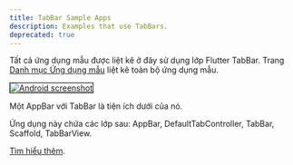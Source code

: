 ```yaml
---
title: TabBar Sample Apps
description: Examples that use TabBars.
deprecated: true
---
```

<!-- REUP -->
Tất cả ứng dụng mẫu được liệt kê ở đây sử dụng lớp Flutter TabBar. Trang [Danh mục Ứng dụng mẫu](/docs/catalog/samples) liệt kê toàn bộ ứng dụng mẫu.

<div class="container-fluid">
  <div class="lavish-table-row-mb">
    <a href="/docs/catalog/samples/tabbed-app-bar">
      <div class="col-lg-3">
        <img style="border:1px solid #000000" src="https://storage.googleapis.com/flutter-catalog/cb4a54db8fb3726bf4293b9cc5cb12ce16883803/tabbed_app_bar_small.png" alt="Android screenshot" class="img-fluid">
      </div>
   </a>
    <div class="col-lg-9">
      <p>
        Một AppBar với TabBar là tiện ích dưới của nó.
      </p>
      <p>
        Ứng dụng này chứa các lớp sau: AppBar, DefaultTabController, TabBar, Scaffold, TabBarView.
      </p>
      <p>
        <a href="/docs/catalog/samples/tabbed-app-bar">Tìm hiểu thêm</a>.
      </p>
    </div>
  </div>
</div>
